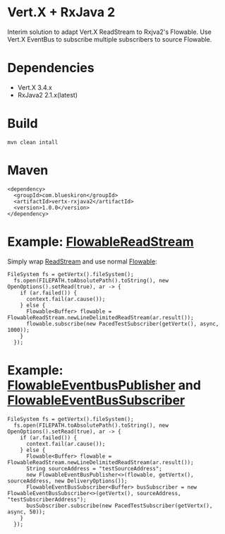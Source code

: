 # Vert.X + RxJava 2
Interim solution to adapt Vert.X ReadStream to Rxjva2's Flowable. Use Vert.X EventBus to subscribe multiple subscribers to source Flowable.

# Dependencies

 * Vert.X 3.4.x
 * RxJava2 2.1.x(latest)

# Build

    mvn clean intall

# Maven
    <dependency>
      <groupId>com.blueskiron</groupId>
      <artifactId>vertx-rxjava2</artifactId>
      <version>1.0.0</version>
    </dependency>

# Example: [FlowableReadStream](src/main/com/blueskiron/vertx/rxjava2/FlowableReadStream)
Simply wrap [ReadStream](http://reactivex.io/RxJava/2.x/javadoc/) and use normal [Flowable](http://reactivex.io/RxJava/2.x/javadoc/):

    FileSystem fs = getVertx().fileSystem();
      fs.open(FILEPATH.toAbsolutePath().toString(), new OpenOptions().setRead(true), ar -> {
        if (ar.failed()) {
          context.fail(ar.cause());
        } else {
          Flowable<Buffer> flowable = FlowableReadStream.newLineDelimitedReadStream(ar.result());
          flowable.subscribe(new PacedTestSubscriber(getVertx(), async, 1000));
        }
      });

# Example: [FlowableEventbusPublisher](src/main/com/blueskiron/vertx/rxjava2/FlowableEventbusPublisher) and [FlowableEventBusSubscriber](rc/main/com/blueskiron/vertx/rxjava2/FlowableEventbusSubscriber)

    FileSystem fs = getVertx().fileSystem();
      fs.open(FILEPATH.toAbsolutePath().toString(), new OpenOptions().setRead(true), ar -> {
        if (ar.failed()) {
          context.fail(ar.cause());
        } else {
          Flowable<Buffer> flowable = FlowableReadStream.newLineDelimitedReadStream(ar.result());
          String sourceAddress = "testSourceAddress";
          new FlowableEventBusPublisher<>(flowable, getVertx(), sourceAddress, new DeliveryOptions());
          FlowableEventBusSubscriber<Buffer> busSubscriber = new FlowableEventBusSubscriber<>(getVertx(), sourceAddress, "testSubscriberAddress");
          busSubscriber.subscribe(new PacedTestSubscriber(getVertx(), async, 50));
        }
      });

